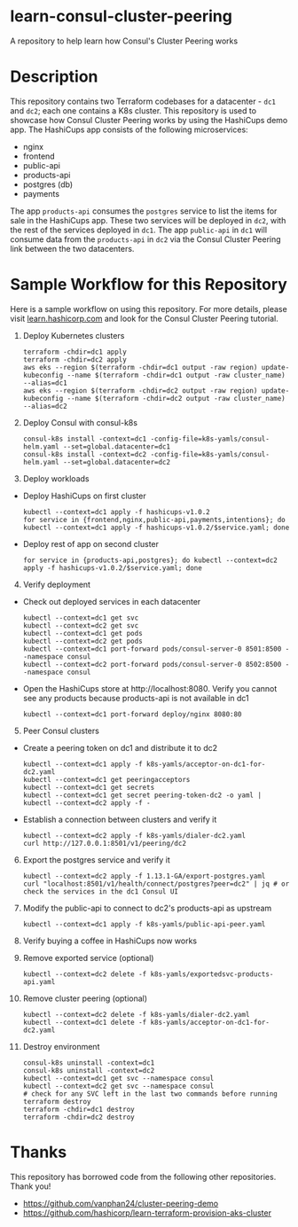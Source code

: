 # learn-consul-cluster-peering
A repository to help learn how Consul's Cluster Peering works

# Description
This repository contains two Terraform codebases for a datacenter - `dc1` and `dc2`; each one contains a K8s cluster.
This repository is used to showcase how Consul Cluster Peering works by using the HashiCups demo app. The HashiCups app consists of the following microservices:

- nginx
- frontend
- public-api
- products-api
- postgres (db)
- payments

The app `products-api` consumes the `postgres` service to list the items for sale in the HashiCups app. These two services will be deployed in `dc2`, with the rest of the services deployed in `dc1`. The app `public-api` in `dc1` will consume data from the `products-api` in `dc2` via the Consul Cluster Peering link between the two datacenters.

# Sample Workflow for this Repository
Here is a sample workflow on using this repository. For more details, please visit [learn.hashicorp.com](https://learn.hashicorp.com) and look for the Consul Cluster Peering tutorial.

1. Deploy Kubernetes clusters

	```shell-session
    terraform -chdir=dc1 apply
    terraform -chdir=dc2 apply
    aws eks --region $(terraform -chdir=dc1 output -raw region) update-kubeconfig --name $(terraform -chdir=dc1 output -raw cluster_name) --alias=dc1
    aws eks --region $(terraform -chdir=dc2 output -raw region) update-kubeconfig --name $(terraform -chdir=dc2 output -raw cluster_name) --alias=dc2
    ```

2. Deploy Consul with consul-k8s

	```shell-session
    consul-k8s install -context=dc1 -config-file=k8s-yamls/consul-helm.yaml --set=global.datacenter=dc1
    consul-k8s install -context=dc2 -config-file=k8s-yamls/consul-helm.yaml --set=global.datacenter=dc2
    ```

3. Deploy workloads
  * Deploy HashiCups on first cluster

    ```shell-session
    kubectl --context=dc1 apply -f hashicups-v1.0.2
    for service in {frontend,nginx,public-api,payments,intentions}; do kubectl --context=dc1 apply -f hashicups-v1.0.2/$service.yaml; done
    ```

  * Deploy rest of app on second cluster

  	```shell-session
    for service in {products-api,postgres}; do kubectl --context=dc2 apply -f hashicups-v1.0.2/$service.yaml; done
    ```

4. Verify deployment
  * Check out deployed services in each datacenter

  	```shell-session
    kubectl --context=dc1 get svc
    kubectl --context=dc2 get svc
    kubectl --context=dc1 get pods
    kubectl --context=dc2 get pods
    kubectl --context=dc1 port-forward pods/consul-server-0 8501:8500 --namespace consul
    kubectl --context=dc2 port-forward pods/consul-server-0 8502:8500 --namespace consul
    ```

  * Open the HashiCups store at http://localhost:8080. Verify you cannot see any products because products-api is not available in dc1

  	```shell-session
    kubectl --context=dc1 port-forward deploy/nginx 8080:80
    ```

5. Peer Consul clusters
  * Create a peering token on dc1 and distribute it to dc2

  	```shell-session
    kubectl --context=dc1 apply -f k8s-yamls/acceptor-on-dc1-for-dc2.yaml
    kubectl --context=dc1 get peeringacceptors
    kubectl --context=dc1 get secrets
    kubectl --context=dc1 get secret peering-token-dc2 -o yaml | kubectl --context=dc2 apply -f -

  * Establish a connection between clusters and verify it

  	```shell-session
    kubectl --context=dc2 apply -f k8s-yamls/dialer-dc2.yaml
    curl http://127.0.0.1:8501/v1/peering/dc2
    ```

6. Export the postgres service and verify it

  	```shell-session
    kubectl --context=dc2 apply -f 1.13.1-GA/export-postgres.yaml
    curl "localhost:8501/v1/health/connect/postgres?peer=dc2" | jq # or check the services in the dc1 Consul UI 
    ```

7. Modify the public-api to connect to dc2's products-api as upstream

  	```shell-session
    kubectl --context=dc1 apply -f k8s-yamls/public-api-peer.yaml
    ```

8. Verify buying a coffee in HashiCups now works

9. Remove exported service (optional)

  	```shell-session
    kubectl --context=dc2 delete -f k8s-yamls/exportedsvc-products-api.yaml
    ```

10. Remove cluster peering (optional)
  	```shell-session
    kubectl --context=dc2 delete -f k8s-yamls/dialer-dc2.yaml
    kubectl --context=dc1 delete -f k8s-yamls/acceptor-on-dc1-for-dc2.yaml
    ```

11. Destroy environment

  	```shell-session
    consul-k8s uninstall -context=dc1
    consul-k8s uninstall -context=dc2
    kubectl --context=dc1 get svc --namespace consul
    kubectl --context=dc2 get svc --namespace consul  
    # check for any SVC left in the last two commands before running terraform destroy
    terraform -chdir=dc1 destroy
    terraform -chdir=dc2 destroy
    ```

# Thanks

This repository has borrowed code from the following other repositories. Thank you!

- https://github.com/vanphan24/cluster-peering-demo
- https://github.com/hashicorp/learn-terraform-provision-aks-cluster
